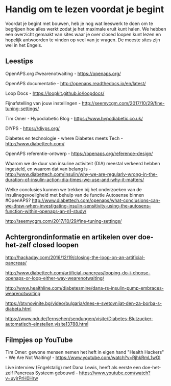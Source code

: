 # Handig om te lezen voordat je begint

Voordat je begint met bouwen, heb je nog wat leeswerk te doen om te begrijpen hoe alles werkt zodat je het maximale eruit kunt halen. We hebben een overzicht gemaakt van sites waar je over closed loopen kunt lezen en hopelijk antwoorden te vinden op veel van je vragen. De meeste sites zijn wel in het Engels.

## Leestips

OpenAPS.org #wearenotwaiting - https://openaps.org/

OpenAPS documentatie - http://openaps.readthedocs.io/en/latest/

Loop Docs - https://loopkit.github.io/loopdocs/

Fijnafstelling van jouw instellingen - http://seemycgm.com/2017/10/29/fine-tuning-settings/

Tim Omer - Hypodiabetic Blog - https://www.hypodiabetic.co.uk/

DIYPS - https://diyps.org/

Diabetes en technologie - where Diabetes meets Tech - http://www.diabettech.com/

OpenAPS referentie-ontwerp - https://openaps.org/reference-design/

Waarom we de duur van insuline activiteit (DIA) meestal verkeerd hebben ingesteld, en waarom dat van belang is - http://www.diabettech.com/insulin/why-we-are-regularly-wrong-in-the-duration-of-insulin-action-dia-times-we-use-and-why-it-matters/

Welke conclusies kunnen we trekken bij het onderzoeken van de insulinegevoeligheid met behulp van de functie Autosense binnen #OpenAPS? http://www.diabettech.com/openaps/what-conclusions-can-we-draw-when-investigating-insulin-sensitivity-using-the-autosens-function-within-openaps-an-n1-study/

<http://seemycgm.com/2017/10/29/fine-tuning-settings/>

## Achtergrondinformatie en artikelen over doe-het-zelf closed loopen

<http://hackaday.com/2016/12/19/closing-the-loop-on-an-artificial-pancreas/>

<http://www.diabettech.com/artificial-pancreas/looping-do-i-choose-openaps-or-loop-either-way-wearenotwaiting/>

<http://www.healthline.com/diabetesmine/dana-rs-insulin-pump-embraces-wearenotwaiting>

<https://btvnovinite.bg/video/bulgaria/dnes-e-svetovnijat-den-za-borba-s-diabeta.html>

<https://www.ndr.de/fernsehen/sendungen/visite/Diabetes-Blutzucker-automatisch-einstellen,visite13788.html>

## Filmpjes op YouTube

Tim Omer: gewone mensen nemen het heft in eigen hand "Health Hackers" - We Are Not Waiting! - https://www.youtube.com/watch?v=RjhkRmL1wOI

Live interview (Engelstalig) met Dana Lewis, heeft als eerste een doe-het-zelf Pancreas Systeem gebouwd - https://www.youtube.com/watch?v=uvjrPrH0Hrw